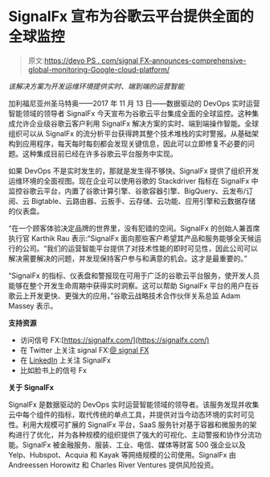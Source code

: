# SignalFx 宣布为谷歌云平台提供全面的全球监控

> 原文:[https://devo PS . com/signal FX-announces-comprehensive-global-monitoring-Google-cloud-platform/](https://devops.com/signalfx-announces-comprehensive-global-monitoring-google-cloud-platform/)

*该解决方案为开发运维环境提供实时、端到端的运营智能*

加利福尼亚州圣马特奥——2017 年 11 月 13 日——数据驱动的 DevOps 实时运营智能领域的领导者 SignalFx 今天宣布为谷歌云平台集成全面的全球监控。这种集成允许企业级谷歌云客户利用 SignalFx 解决方案的实时、端到端操作智能。全球组织可以从 SignalFx 的流分析平台获得跨其整个技术堆栈的实时警报。从基础架构到应用程序，每天每时每刻都会发现关键信息，因此可以立即修复不必要的问题。这种集成目前已经在许多谷歌云平台服务中实现。

如果 DevOps 不是实时发生的，那就是发生得不够快。SignalFx 提供了组织开发运维环境的全面视图。现在企业可以使用谷歌的 Stackdriver 指标在 SignalFx 中监控谷歌云平台，内置了谷歌计算引擎、谷歌容器引擎、BigQuery、云发布/订阅、云 Bigtable、云路由器、云扳手、云存储、云功能、应用引擎和云数据存储的仪表盘。

“在一个顾客体验决定品牌的世界里，没有犯错的空间。SignalFx 的创始人兼首席执行官 Karthik Rau 表示:“SignalFx 面向那些客户希望其产品和服务能够全天候运行的公司。“我们的运营智能平台提供了对技术性能的即时可见性，因此公司可以解决需要解决的问题，并发现保持客户参与和满意的机会。这才是最重要的。”

“SignalFx 的指标、仪表盘和警报现在可用于广泛的谷歌云平台服务，使开发人员能够在整个开发生命周期中获得实时洞察。这可以帮助 SignalFx 平台的用户在谷歌云上开发更快、更强大的应用，”谷歌云战略技术合作伙伴关系总监 Adam Massey 表示。

**支持资源**

*   访问信号 FX:[https://signalfx.com/](https://signalfx.com/)
*   在 Twitter 上关注 signal FX:[@ signal FX](https://twitter.com/signalfx)
*   在 [LinkedIn](https://www.linkedin.com/company/signalfx) 上关注 SignalFx
*   比如脸书上的信号 Fx

**关于 SignalFx**

SignalFx 是数据驱动的 DevOps 实时运营智能领域的领导者。该服务发现并收集云中每个组件的指标，取代传统的单点工具，并提供对当今动态环境的实时可见性。利用大规模可扩展的 SignalFx 平台，SaaS 服务针对基于容器和微服务的架构进行了优化，并为各种规模的组织提供了强大的可视化、主动警报和协作分流功能。SignalFx 被金融服务、服装、工业、电信、媒体等财富 500 强企业以及 Yelp、Hubspot、Acquia 和 Kayak 等网络规模的公司使用。SignalFx 由 Andreessen Horowitz 和 Charles River Ventures 提供风险投资。